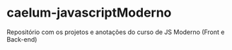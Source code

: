# caelum-javascriptModerno
Repositório com os projetos e anotações do curso de JS Moderno (Front e Back-end)

